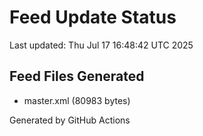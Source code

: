 # Feed Update Status
Last updated: Thu Jul 17 16:48:42 UTC 2025

## Feed Files Generated
- master.xml (80983 bytes)

Generated by GitHub Actions
